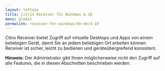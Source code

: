 ```yaml
---
layout: leftnav
title: Citrix Receiver für Windows 4.10
menu: global
permalink: receiver-for-windows/de-de/4-10
---
```


Citrix Receiver bietet Zugriff auf virtuelle Desktops und Apps von einem beliebigen Gerät, damit Sie an jedem beliebigen Ort arbeiten können. Receiver ist sicher, leicht zu bedienen und geräteübergreifend konsistent.

**Hinweis:** Der Administrator gibt Ihnen möglicherweise nicht den Zugriff auf alle Features, die in diesen Abschnitten beschrieben werden.

